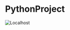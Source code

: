 # PythonProject
![Localhost](https://user-images.githubusercontent.com/66740217/152706571-8a6ffb8f-58b3-4252-a2e1-5283a5a1d195.png)
